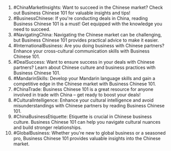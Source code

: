 1. #ChinaMarketInsights: Want to succeed in the Chinese market? Check out Business Chinese 101 for valuable insights and tips!
2. #BusinessChinese: If you're conducting deals in China, reading Business Chinese 101 is a must! Get equipped with the knowledge you need to succeed.
3. #NavigatingChina: Navigating the Chinese market can be challenging, but Business Chinese 101 provides practical advice to make it easier.
4. #InternationalBusiness: Are you doing business with Chinese partners? Enhance your cross-cultural communication skills with Business Chinese 101.
5. #DealSuccess: Want to ensure success in your deals with Chinese partners? Learn about Chinese culture and business practices with Business Chinese 101.
6. #MandarinSkills: Develop your Mandarin language skills and gain a competitive edge in the Chinese market with Business Chinese 101.
7. #ChinaTrade: Business Chinese 101 is a great resource for anyone involved in trade with China – get ready to boost your deals!
8. #CulturalIntelligence: Enhance your cultural intelligence and avoid misunderstandings with Chinese partners by reading Business Chinese 101.
9. #ChinaBusinessEtiquette: Etiquette is crucial in Chinese business culture. Business Chinese 101 can help you navigate cultural nuances and build stronger relationships.
10. #GlobalBusiness: Whether you're new to global business or a seasoned pro, Business Chinese 101 provides valuable insights into the Chinese market.
